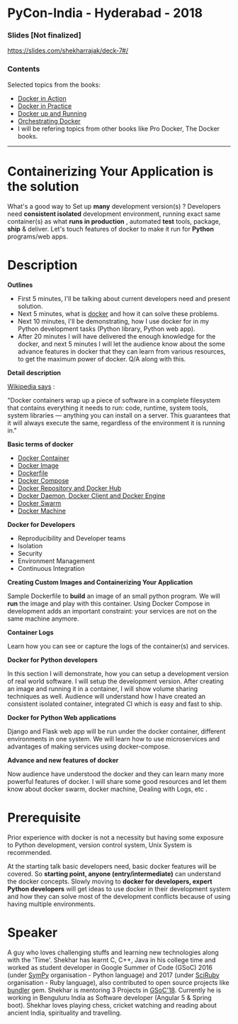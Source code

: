# PyCon-India - Hyderabad - 2018


### Slides [Not finalized]

https://slides.com/shekharrajak/deck-7#/

### Contents

Selected topics from the books:

* [Docker in Action](https://books.google.co.uk/books/about/Docker_in_Action.html?id=Lt_BsgEACAAJ&redir_esc=y&hl=en)
* [Docker in Practice](https://books.google.co.uk/books?id=ODLPswEACAAJ&dq=docker+in+practice&hl=en&sa=X&ved=0ahUKEwjP1vG2s77bAhXSQ8AKHQYTA4sQ6AEIJzAA)
* [Docker up and Running](https://books.google.co.uk/books?id=IDvcCQAAQBAJ&printsec=frontcover&dq=docker+in+production++amazon&hl=en&sa=X&ved=0ahUKEwiFn5fSs77bAhXQN8AKHcRlAP0Q6AEIMzAC#v=onepage&q=docker%20in%20production%20%20amazon&f=false)
* [Orchestrating Docker](https://www.amazon.co.uk/Orchestrating-Docker-Shrikrishna-Holla/dp/1783984783) 
* I will be refering topics from other books like Pro Docker, The Docker books.

-----------------

# Containerizing Your Application is the solution

What's a good way to Set up **many** development version(s) ? Developers need **consistent isolated**  development environment, running exact same container(s) as what **runs in production** , automated **test** tools, package, **ship** & deliver. Let's touch features of docker to make it run for **Python** programs/web apps.

# Description

**Outlines**

*  First 5 minutes, I'll be talking about current developers need and present solution.
* Next 5 minutes, what is [docker](https://www.docker.com/) and how it can solve these problems.
* Next 10 minutes, I'll be demonstrating, how I use docker for in my Python development tasks (Python library, Python web app).
* After 20 minutes I will have delivered the enough knowledge for the docker, and next 5 minutes I will let the audience know about the some advance features in docker that they can learn from various resources, to get the maximum power of docker. Q/A along with this.

**Detail description**

[Wikipedia says](https://en.wikipedia.org/wiki/Docker_(software)) : 

"Docker containers wrap up a piece of software in a complete filesystem that contains everything it needs to run: code, runtime, system tools, system libraries — anything you can install on a server. This guarantees that it will always execute the same, regardless of the environment it is running in." 

**Basic terms of docker** 

* [Docker Container](https://www.docker.com/what-container)
* [Docker Image](https://docs.docker.com/engine/reference/commandline/images/#list-image-digests)
* [Dockerfile](https://docs.docker.com/engine/reference/builder/)
* [Docker Compose](https://docs.docker.com/compose/)
* [Docker Repository and Docker Hub](https://docs.docker.com/docker-hub/repos/)
* [Docker Daemon, Docker Client and Docker Engine](https://docs.docker.com/engine/docker-overview/#docker-engine)
* [Docker Swarm](https://docs.docker.com/engine/swarm/)
* [Docker Machine](https://docs.docker.com/machine/)

**Docker for Developers**

* Reproducibility and Developer teams
* Isolation
* Security
* Environment Management
* Continuous Integration

**Creating Custom Images and Containerizing Your Application**

Sample Dockerfile to **build** an image of an small python program. We will **run** the image and play with this container. Using Docker Compose in development adds an important constraint: your services are not on the same machine anymore.

**Container Logs**

Learn how you can see or capture the logs of  the container(s) and services. 

**Docker for Python developers**

In this section I will demonstrate, how you can setup a development version of real world software.
I will setup the development version.  After creating an image and running it in a container, I will show volume sharing techniques as well. Audience will understand how I have created an consistent isolated container,  integrated CI which is easy and fast to ship.

**Docker for Python Web applications**

Django and Flask web app will be run under the docker container, different environments in one system. We will learn how to use microservices and advantages of making services using docker-compose.

**Advance and new features of docker** 

Now audience have understood the docker and they can learn many more powerful features of docker. I will share some good resources and let them know about docker swarm,  docker machine, Dealing with Logs, etc .

# Prerequisite

Prior experience with docker is not a necessity but having some exposure to Python development, version control system, Unix System is recommended.

At the starting talk basic developers need, basic docker features will be covered. So **starting point, anyone (entry/intermediate)** can understand the docker concepts. Slowly moving to **docker for developers, expert Python developers** will get ideas to use docker in their development system and how they can solve most of the development conflicts because of using having multiple environments.

# Speaker

A guy who loves challenging stuffs and learning new technologies along with the 'Time'. Shekhar has learnt C, C++, Java in his college time and worked as student developer in Google Summer of Code (GSoC) 2016 (under [SymPy][1] organisation - Python language) and 2017 (under [SciRuby][2] organisation - Ruby language), also contributed to open source projects like [bundler][3] gem. Shekhar is mentoring 3 Projects in [GSoC'18][4]. Currently he is working in Benguluru India as Software developer (Angular 5 & Spring boot). Shekhar loves playing chess, cricket watching and reading about ancient India, spirituality and travelling.


  [1]: http://www.sympy.org/en/index.html
  [2]: http://sciruby.com/
  [3]: https://bundler.io/
  [4]: https://summerofcode.withgoogle.com/
